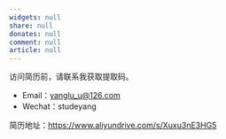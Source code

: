 ```yaml
---
widgets: null
share: null
donates: null
comment: null
article: null
---
```


访问简历前，请联系我获取提取码。

- Email：yanglu_u@126.com
- Wechat：studeyang

简历地址：https://www.aliyundrive.com/s/Xuxu3nE3HG5
